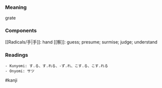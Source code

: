 ### Meaning

grate

### Components

[[Radicals/手|手]]: hand [[察]]: guess; presume; surmise; judge; understand

### Readings

```
- Kunyomi: す.る、す.れる、-ず.れ、こす.る、こす.れる
- Onyomi: サツ
```

#kanji